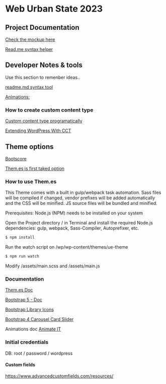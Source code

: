 # Web Urban State 2023

## Project Documentation
[Check the mockup here](https://s3.us-west-2.amazonaws.com/secure.notion-static.com/3e9ad3b0-8178-473c-9a59-431e6267ec65/wirefarmes_urban_estate_%281%29.pdf?X-Amz-Algorithm=AWS4-HMAC-SHA256&X-Amz-Content-Sha256=UNSIGNED-PAYLOAD&X-Amz-Credential=AKIAT73L2G45EIPT3X45%2F20230103%2Fus-west-2%2Fs3%2Faws4_request&X-Amz-Date=20230103T035030Z&X-Amz-Expires=86400&X-Amz-Signature=6b7aec11e26ab44f96ed3a331f600ac4dece3257e1b170ddb62ca612b4ad5cd8&X-Amz-SignedHeaders=host&response-content-disposition=filename%3D%22wirefarmes_urban_estate%2520%281%29.pdf%22&x-id=GetObject)

[Read.me syntax helper](https://www.mygreatlearning.com/blog/readme-file/#:~:text=When%20you%20create%20a%20repository,be%20easily%20converted%20to%20text.)

## Developer Notes & tools
Use this section to remenber ideas..

[readme.md syntax tool](https://readme.so/es/editor)

[Animations:](https://lottiefiles.com/blog/guides/best-wordpress-plugins-for-animations)

### How to create custom content type
[Custom content type programatically](https://www.cloudways.com/blog/how-to-create-custom-post-types-in-wordpress/)

[Extending WordPress With CCT](https://www.smashingmagazine.com/2015/04/extending-wordpress-custom-content-types/)


## Theme options
[Bootscore](https://bootscore.me/)

[Them.es is first taked option](https://them.es/starter-bootstrap/)

### How to use Them.es

This Theme comes with a built in gulp/webpack task automation. Sass files will be compiled if changed, vendor prefixes will be added automatically and the CSS will be minified. JS source files will be bundled and minified.

Prerequisites: Node.js (NPM) needs to be installed on your system

Open the Project directory / in Terminal and install the required Node.js dependencies: gulp, webpack, Sass-Compiler, Autoprefixer, etc.

```bash
$ npm install
```

Run the watch script on /wp/wp-content/themes/ue-theme

```bash
$ npm run watch
```

Modify /assets/main.scss and /assets/main.js

### Documentation
[Them.es Doc](https://them.es/starter-bootstrap/getting-started/)

[Bootstrap 5 - Doc](https://getbootstrap.com/docs/5.3/getting-started/introduction/)

[Bootstrap Library Icons](https://icons.getbootstrap.com/#icons)

[Bootstrap 4 Carousel Card Slider](https://codingyaar.com/bootstrap-4-carousel-multiple-items-responsive/)

Animations doc [Animate IT](https://www.downloads.eleopard.in/class-generator-wordpress.html)

### Initial credentials
DB: root / password / wordpress

#### Custom fields
https://www.advancedcustomfields.com/resources/

